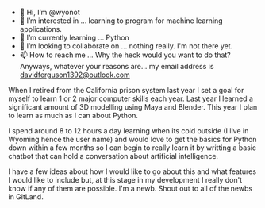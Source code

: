 - 👋 Hi, I’m @wyonot
- 👀 I’m interested in ... learning to program for machine learning applications.
- 🌱 I’m currently learning ... Python
- 💞️ I’m looking to collaborate on ... nothing really. I'm not there yet.
- 📫 How to reach me ... Why the heck would you want to do that? Anyways, whatever your reasons are... my email address is davidferguson1392@outlook.com

When I retired from the California prison system last year I set a goal for myself to learn 1 or 2 major computer skills each year. 
Last year I learned a significant amount of 3D modelling using Maya and Blender. This year I plan to learn as much as I can about Python.

I spend around 8 to 12 hours a day learning when its cold outside (I live in Wyoming hence the user name) and would love to get the basics for Python down within 
a few months so I can begin to really learn it by writting a basic chatbot that can hold a conversation about artificial intelligence. 

I have a few ideas about how I would like to go about this and what features I would like to include but, at this stage in my development I really don't know if 
any of them are possible. I'm a newb. Shout out to all of the newbs in GitLand.

<!---
wyonot/wyonot is a ✨ special ✨ repository because its `README.md` (this file) appears on your GitHub profile.
You can click the Preview link to take a look at your changes.
--->
